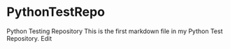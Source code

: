 # PythonTestRepo
Python Testing Repository
This is the first markdown file in my Python Test Repository.
Edit
